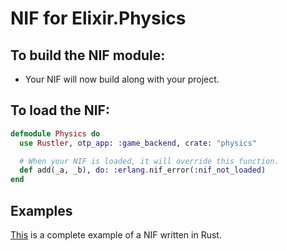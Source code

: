 # NIF for Elixir.Physics

## To build the NIF module:

- Your NIF will now build along with your project.

## To load the NIF:

```elixir
defmodule Physics do
  use Rustler, otp_app: :game_backend, crate: "physics"

  # When your NIF is loaded, it will override this function.
  def add(_a, _b), do: :erlang.nif_error(:nif_not_loaded)
end
```

## Examples

[This](https://github.com/rusterlium/NifIo) is a complete example of a NIF written in Rust.
